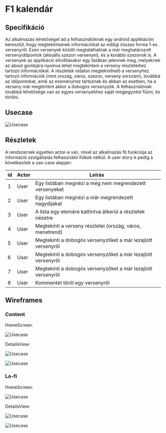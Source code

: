 # F1 kalendár

## Specifikáció

Az alkalmazás lehetőséget ad a felhasználóknak egy android applikáción keresztül, hogy megtekintsenek információkat az eddigi összes forma 1-es versenyről. Ezen versenyek között megtalálhatóak a már meghatározott versenyidőpontok (aktuális szezon versenyei), és a korábbi szezonok is. A versenyek az applikáció elindításakor egy listában jelennek meg, melyeknek az about gombjára nyomva lehet megtekinteni a verseny részleteihez tartozó információkat. A részletek oldalon megtekinthető a versenyhez tartozó információk (mint ország, város, szezon, verseny sorszám), továbbá az időpontokat, amik az eseményhez tartoznak és abban az esetben, ha a verseny már megtörtént akkor a dobogós versenyzők. A felhasználónak továbbá lehetősége van az egyes versenyekhez saját megjegyzést fűzni, és törölni.

## Usecase

![Usecase](Spec/specification/res/usecase.jpg)

## Részletek

A rendszernek egyetlen actor-a van, mivel az alkalmazás fő funkciója az információ szolgáltatás 
felhasználói fiókok nélkül. A user story-k pedig a következőek a use-case alapján:


| id | Actor | Leírás |
|----|-------|--------|
| 1 | User | Egy listában megnézi a még nem megrendezett versenyeket |
| 2 | User | Egy listában megnézi a már megrendezett nagydíjakat |
| 3 | User | A lista egy elemére kattintva átkerül a részletek nézetre|
| 4 | User | Megtekinti a verseny részletei (ország, város, menetrend)|
| 5 | User | Megtekinti a dobogós versenyzőket a már lezajlott versenyről|
| 6 | User | Megtekinti a dobogós versenyzőket a már lezajlott versenyről|
| 7 | User | Megtekinti a dobogós versenyzőket a már lezajlott versenyről|
| 8 | User | Kommentet töröl egy versenyről|

## Wireframes

### Content

HomeScreen:

![Usecase](Spec/wireframes/HomeScreen.png)

DetailsView: 

![Usecase](Spec/wireframes/DetailsView.png)

![Usecase](Spec/wireframes/DetailsView2.png)

### Lo-fi

HomeScreen:

![Usecase](Spec/wireframes/HomeScreenLofi.png)

DetailsView: 

![Usecase](Spec/wireframes/DetailsViewLofi.png)

![Usecase](Spec/wireframes/DetailsView2Lofi.png)

